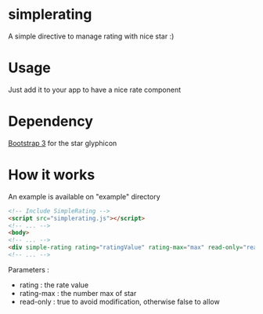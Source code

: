 simplerating
============

A simple directive to manage rating with nice star :)

Usage
=====

Just add it to your app to have a nice rate component

Dependency
==========

[Bootstrap 3](http://getbootstrap.com/) for the star glyphicon

How it works
============

An example is available on "example" directory

```html
<!-- Include SimpleRating -->
<script src="simplerating.js"></script>
<!-- ... -->
<body>
<!-- ... -->
<div simple-rating rating="ratingValue" rating-max="max" read-only="readonly"></div>
<!-- ... -->
```

Parameters :
* rating : the rate value
* rating-max : the number max of star
* read-only : true to avoid modification, otherwise false to allow

